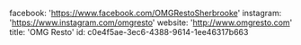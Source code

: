 facebook: 'https://www.facebook.com/OMGRestoSherbrooke'
instagram: 'https://www.instagram.com/omgresto'
website: 'http://www.omgresto.com'
title: 'OMG Resto'
id: c0e4f5ae-3ec6-4388-9614-1ee46317b663
